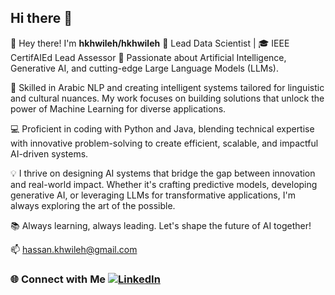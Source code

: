 ## Hi there 👋

<!--
**hkhwileh/hkhwileh** is a ✨ _special_ ✨ repository because its `README.md` (this file) appears on your GitHub profile.

Here are some ideas to get you started:

- 🔭 I’m currently working on ...
- 🌱 I’m currently learning ...
- 👯 I’m looking to collaborate on ...
- 🤔 I’m looking for help with ...
- 💬 Ask me about ...
- 📫 How to reach me: ...
- 😄 Pronouns: ...
- ⚡ Fun fact: ...
-->
👋 Hey there! I'm **hkhwileh/hkhwileh** 
🚀 Lead Data Scientist | 🎓 IEEE CertifAIEd Lead Assessor 
🌌 Passionate about Artificial Intelligence, Generative AI, and cutting-edge Large Language Models (LLMs).

🧠 Skilled in Arabic NLP and creating intelligent systems tailored for linguistic and cultural nuances. My work focuses on building solutions that unlock the power of Machine Learning for diverse applications.

💻 Proficient in coding with Python and Java, blending technical expertise with innovative problem-solving to create efficient, scalable, and impactful AI-driven systems.

💡 I thrive on designing AI systems that bridge the gap between innovation and real-world impact. Whether it's crafting predictive models, developing generative AI, or leveraging LLMs for transformative applications, I'm always exploring the art of the possible.

📚 Always learning, always leading. Let's shape the future of AI together!

📫 hassan.khwileh@gmail.com

### 🌐 Connect with Me  [![LinkedIn](https://img.shields.io/badge/LinkedIn-0077B5?style=for-the-badge&logo=linkedin&logoColor=white)](https://www.linkedin.com/in/khwileh/)
